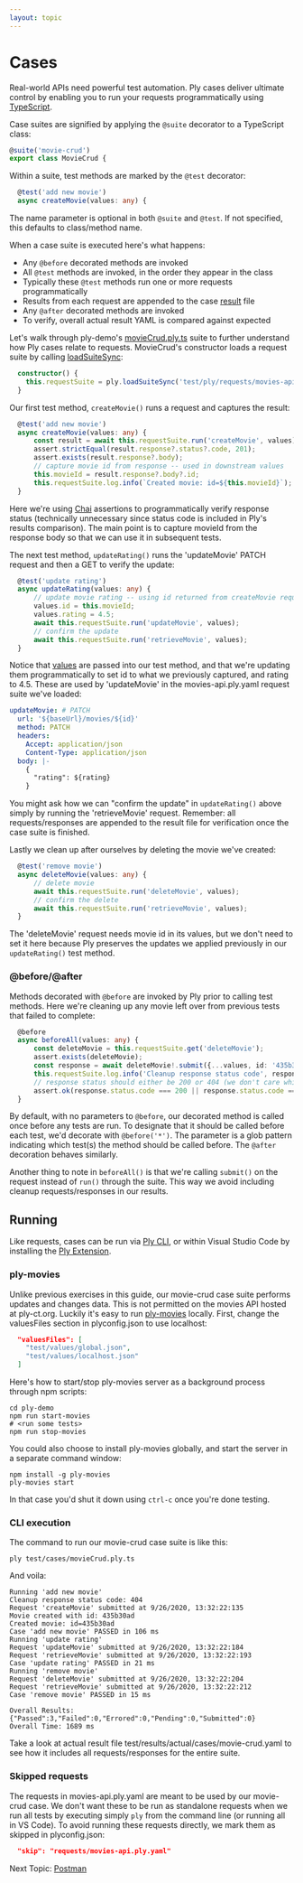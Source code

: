 ```yaml
---
layout: topic
---
```

# Cases
Real-world APIs need powerful test automation. Ply cases deliver ultimate control by enabling you to run your 
requests programmatically using [TypeScript](https://www.typescriptlang.org/).

Case suites are signified by applying the `@suite` decorator to a TypeScript class:
```typescript
@suite('movie-crud')
export class MovieCrud {
```
Within a suite, test methods are marked by the `@test` decorator:
```typescript
  @test('add new movie')
  async createMovie(values: any) {
```
The name parameter is optional in both `@suite` and `@test`. If not specified, this defaults to class/method name.

When a case suite is executed here's what happens:
  - Any `@before` decorated methods are invoked
  - All `@test` methods are invoked, in the order they appear in the class
  - Typically these `@test` methods run one or more requests programmatically
  - Results from each request are appended to the case [result](results) file
  - Any `@after` decorated methods are invoked
  - To verify, overall actual result YAML is compared against expected

Let's walk through ply-demo's [movieCrud.ply.ts](https://github.com/ply-ct/ply-demo/blob/master/test/cases/movieCrud.ply.ts)
suite to further understand how Ply cases relate to requests. MovieCrud's constructor loads a request suite by calling
[loadSuiteSync](https://ply-ct.github.io/ply/api-docs/classes/ply.html#loadsuitesync):
```typescript
  constructor() {
    this.requestSuite = ply.loadSuiteSync('test/ply/requests/movies-api.ply.yaml');
  }
```
Our first test method, `createMovie()` runs a request and captures the result:
```typescript
  @test('add new movie')
  async createMovie(values: any) {
      const result = await this.requestSuite.run('createMovie', values);
      assert.strictEqual(result.response?.status?.code, 201);
      assert.exists(result.response?.body);
      // capture movie id from response -- used in downstream values
      this.movieId = result.response?.body?.id;
      this.requestSuite.log.info(`Created movie: id=${this.movieId}`);
  }
```
Here we're using [Chai](https://www.chaijs.com/) assertions to programmatically verify response status
(technically unnecessary since status code is included in Ply's results comparison). The main point is
to capture movieId from the response body so that we can use it in subsequent tests.

The next test method, `updateRating()` runs the 'updateMovie' PATCH request and then a GET to verify the update:
```typescript
  @test('update rating')
  async updateRating(values: any) {
      // update movie rating -- using id returned from createMovie request
      values.id = this.movieId;
      values.rating = 4.5;
      await this.requestSuite.run('updateMovie', values);
      // confirm the update
      await this.requestSuite.run('retrieveMovie', values);
  }
```
Notice that [values](values) are passed into our test method, and that we're updating them programmatically
to set id to what we previously captured, and rating to 4.5. These are used by 'updateMovie' in the
movies-api.ply.yaml request suite we've loaded:
```yaml
updateMovie: # PATCH
  url: '${baseUrl}/movies/${id}'
  method: PATCH
  headers:
    Accept: application/json
    Content-Type: application/json
  body: |-
    {
      "rating": ${rating}
    }
```
You might ask how we can "confirm the update" in `updateRating()` above simply by running the 'retrieveMovie' request. 
Remember: all requests/responses are appended to the result file for verification once the case suite is finished.

Lastly we clean up after ourselves by deleting the movie we've created:
```typescript
  @test('remove movie')
  async deleteMovie(values: any) {
      // delete movie
      await this.requestSuite.run('deleteMovie', values);
      // confirm the delete
      await this.requestSuite.run('retrieveMovie', values);
  }
```
The 'deleteMovie' request needs movie id in its values, but we don't need to set it here because Ply 
preserves the updates we applied previously in our `updateRating()` test method.

### @before/@after
Methods decorated with `@before` are invoked by Ply prior to calling test methods. Here we're cleaning
up any movie left over from previous tests that failed to complete:
```typescript
  @before
  async beforeAll(values: any) {
      const deleteMovie = this.requestSuite.get('deleteMovie');
      assert.exists(deleteMovie);
      const response = await deleteMovie!.submit({...values, id: '435b30ad'});
      this.requestSuite.log.info('Cleanup response status code', response.status.code);
      // response status should either be 200 or 404 (we don't care which during cleanup)
      assert.ok(response.status.code === 200 || response.status.code === 404);
  }
```
By default, with no parameters to `@before`, our decorated method is called once before
any tests are run. To designate that it should be called before each test, we'd decorate 
with `@before('*')`. The parameter is a glob pattern indicating which test(s) the method
should be called before. The `@after` decoration behaves similarly.

Another thing to note in `beforeAll()` is that we're calling `submit()` on the request
instead of `run()` through the suite. This way we avoid including cleanup requests/responses
in our results.

## Running
Like requests, cases can be run via [Ply CLI](cli), or within Visual Studio Code by installing 
the [Ply Extension](https://marketplace.visualstudio.com/items?itemName=ply-ct.vscode-ply).

### ply-movies
Unlike previous exercises in this guide, our movie-crud case suite performs updates and changes
data. This is not permitted on the movies API hosted at ply-ct.org. Luckily it's easy to run
[ply-movies](https://github.com/ply-ct/ply-movies#readme) locally. First, change the valuesFiles
section in plyconfig.json to use localhost:
```json
  "valuesFiles": [
    "test/values/global.json",
    "test/values/localhost.json"
  ]
```
Here's how to start/stop ply-movies server as a background process through npm scripts:
```
cd ply-demo
npm run start-movies
# <run some tests>
npm run stop-movies
```
You could also choose to install ply-movies globally, and start the server in a separate command window:
```
npm install -g ply-movies
ply-movies start
```
In that case you'd shut it down using `ctrl-c` once you're done testing.

### CLI execution
The command to run our movie-crud case suite is like this:
```
ply test/cases/movieCrud.ply.ts
```
And voila:
```
Running 'add new movie'
Cleanup response status code: 404
Request 'createMovie' submitted at 9/26/2020, 13:32:22:135
Movie created with id: 435b30ad
Created movie: id=435b30ad
Case 'add new movie' PASSED in 106 ms
Running 'update rating'
Request 'updateMovie' submitted at 9/26/2020, 13:32:22:184
Request 'retrieveMovie' submitted at 9/26/2020, 13:32:22:193
Case 'update rating' PASSED in 21 ms
Running 'remove movie'
Request 'deleteMovie' submitted at 9/26/2020, 13:32:22:204
Request 'retrieveMovie' submitted at 9/26/2020, 13:32:22:212
Case 'remove movie' PASSED in 15 ms

Overall Results: {"Passed":3,"Failed":0,"Errored":0,"Pending":0,"Submitted":0}
Overall Time: 1689 ms
```
Take a look at actual result file test/results/actual/cases/movie-crud.yaml
to see how it includes all requests/responses for the entire suite.

### Skipped requests
The requests in movies-api.ply.yaml are meant to be used by our movie-crud case.
We don't want these to be run as standalone requests when we run all tests by executing
simply `ply` from the command line (or running all in VS Code). To avoid running
these requests directly, we mark them as skipped in plyconfig.json:
```json
  "skip": "requests/movies-api.ply.yaml"
```


Next Topic: [Postman](postman)
